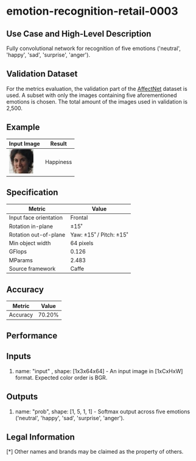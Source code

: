 # emotion-recognition-retail-0003

## Use Case and High-Level Description

Fully convolutional network for recognition of five emotions ('neutral', 'happy', 'sad', 'surprise', 'anger').

## Validation Dataset

For the metrics evaluation, the validation part of
the [AffectNet](http://mohammadmahoor.com/affectnet/) dataset is used. A subset with
only the images containing five aforementioned emotions is chosen. The total amount of the images used in validation is 2,500.

## Example

| Input Image                                 | Result        |
|---------------------------------------------|---------------|
| ![](./emotions-recognition-retail-0003.jpg) | Happiness     |

## Specification

| Metric                | Value                   |
|-----------------------|-------------------------|
| Input face orientation| Frontal                 |
| Rotation in-plane     | ±15˚                    |
| Rotation out-of-plane | Yaw: ±15˚ / Pitch: ±15˚ |
| Min object width      | 64 pixels               |
| GFlops                | 0.126                   |
| MParams               | 2.483                   |
| Source framework      | Caffe                   |

## Accuracy

| Metric          | Value      |
|-----------------|------------|
| Accuracy        |     70.20% |

## Performance

## Inputs

1. name: "input" , shape: [1x3x64x64] - An input image in [1xCxHxW] format. Expected color order is BGR.

## Outputs

1. name: "prob", shape: [1, 5, 1, 1] - Softmax output across five emotions
   ('neutral', 'happy', 'sad', 'surprise', 'anger').

## Legal Information
[*] Other names and brands may be claimed as the property of others.
